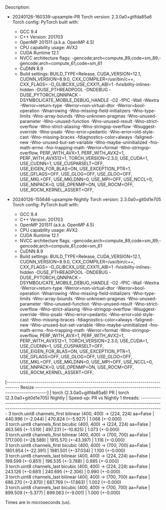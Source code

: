 Description:

- 20240126-160339-upsample-PR
Torch version: 2.3.0a0+gitfda85a6
Torch config: PyTorch built with:
  - GCC 9.4
  - C++ Version: 201703
  - OpenMP 201511 (a.k.a. OpenMP 4.5)
  - CPU capability usage: AVX2
  - CUDA Runtime 12.1
  - NVCC architecture flags: -gencode;arch=compute_89,code=sm_89;-gencode;arch=compute_61,code=sm_61
  - CuDNN 8.9
  - Build settings: BUILD_TYPE=Release, CUDA_VERSION=12.1, CUDNN_VERSION=8.9.0, CXX_COMPILER=/usr/bin/c++, CXX_FLAGS= -D_GLIBCXX_USE_CXX11_ABI=1 -fvisibility-inlines-hidden -DUSE_PTHREADPOOL -DNDEBUG -DUSE_PYTORCH_QNNPACK -DSYMBOLICATE_MOBILE_DEBUG_HANDLE -O2 -fPIC -Wall -Wextra -Werror=return-type -Werror=non-virtual-dtor -Werror=bool-operation -Wnarrowing -Wno-missing-field-initializers -Wno-type-limits -Wno-array-bounds -Wno-unknown-pragmas -Wno-unused-parameter -Wno-unused-function -Wno-unused-result -Wno-strict-overflow -Wno-strict-aliasing -Wno-stringop-overflow -Wsuggest-override -Wno-psabi -Wno-error=pedantic -Wno-error=old-style-cast -Wno-missing-braces -fdiagnostics-color=always -faligned-new -Wno-unused-but-set-variable -Wno-maybe-uninitialized -fno-math-errno -fno-trapping-math -Werror=format -Wno-stringop-overflow, PERF_WITH_AVX=1, PERF_WITH_AVX2=1, PERF_WITH_AVX512=1, TORCH_VERSION=2.3.0, USE_CUDA=1, USE_CUDNN=1, USE_CUSPARSELT=OFF, USE_EIGEN_FOR_BLAS=ON, USE_EXCEPTION_PTR=1, USE_GFLAGS=OFF, USE_GLOG=OFF, USE_GLOO=OFF, USE_MKL=OFF, USE_MKLDNN=0, USE_MPI=OFF, USE_NCCL=0, USE_NNPACK=0, USE_OPENMP=ON, USE_ROCM=OFF, USE_ROCM_KERNEL_ASSERT=OFF, 


- 20240126-155646-upsample-Nightly
Torch version: 2.3.0a0+git0d1e705
Torch config: PyTorch built with:
  - GCC 9.4
  - C++ Version: 201703
  - OpenMP 201511 (a.k.a. OpenMP 4.5)
  - CPU capability usage: AVX2
  - CUDA Runtime 12.1
  - NVCC architecture flags: -gencode;arch=compute_89,code=sm_89;-gencode;arch=compute_61,code=sm_61
  - CuDNN 8.9
  - Build settings: BUILD_TYPE=Release, CUDA_VERSION=12.1, CUDNN_VERSION=8.9.0, CXX_COMPILER=/usr/bin/c++, CXX_FLAGS= -D_GLIBCXX_USE_CXX11_ABI=1 -fvisibility-inlines-hidden -DUSE_PTHREADPOOL -DNDEBUG -DUSE_PYTORCH_QNNPACK -DSYMBOLICATE_MOBILE_DEBUG_HANDLE -O2 -fPIC -Wall -Wextra -Werror=return-type -Werror=non-virtual-dtor -Werror=bool-operation -Wnarrowing -Wno-missing-field-initializers -Wno-type-limits -Wno-array-bounds -Wno-unknown-pragmas -Wno-unused-parameter -Wno-unused-function -Wno-unused-result -Wno-strict-overflow -Wno-strict-aliasing -Wno-stringop-overflow -Wsuggest-override -Wno-psabi -Wno-error=pedantic -Wno-error=old-style-cast -Wno-missing-braces -fdiagnostics-color=always -faligned-new -Wno-unused-but-set-variable -Wno-maybe-uninitialized -fno-math-errno -fno-trapping-math -Werror=format -Wno-stringop-overflow, PERF_WITH_AVX=1, PERF_WITH_AVX2=1, PERF_WITH_AVX512=1, TORCH_VERSION=2.3.0, USE_CUDA=1, USE_CUDNN=1, USE_CUSPARSELT=OFF, USE_EIGEN_FOR_BLAS=ON, USE_EXCEPTION_PTR=1, USE_GFLAGS=OFF, USE_GLOG=OFF, USE_GLOO=OFF, USE_MKL=OFF, USE_MKLDNN=0, USE_MPI=OFF, USE_NCCL=0, USE_NNPACK=0, USE_OPENMP=ON, USE_ROCM=OFF, USE_ROCM_KERNEL_ASSERT=OFF, 



[------------------------------------------------------------------------------------ Resize ------------------------------------------------------------------------------------]
                                                                               |  torch (2.3.0a0+gitfda85a6) PR  |  torch (2.3.0a0+git0d1e705) Nightly  |  Speed-up: PR vs Nightly
1 threads: -----------------------------------------------------------------------------------------------------------------------------------------------------------------------
      3 torch.uint8 channels_first bilinear (400, 400) -> (224, 224) aa=False  |        440.996 (+-2.044)        |          470.824 (+-5.927)           |      1.068 (+-0.000)    
      3 torch.uint8 channels_first bicubic (400, 400) -> (224, 224) aa=False   |        463.565 (+-1.519)        |          497.231 (+-10.825)          |      1.073 (+-0.000)    
      3 torch.uint8 channels_first bilinear (400, 400) -> (700, 700) aa=False  |       1717.000 (+-28.589)       |         1915.570 (+-43.397)          |      1.116 (+-0.000)    
      3 torch.uint8 channels_first bicubic (400, 400) -> (700, 700) aa=False   |       1801.954 (+-22.391)       |         1981.501 (+-37.034)          |      1.100 (+-0.000)    
      3 torch.uint8 channels_last bilinear (400, 400) -> (224, 224) aa=False   |        199.599 (+-0.851)        |          196.535 (+-3.788)           |      0.985 (+-0.000)    
      3 torch.uint8 channels_last bicubic (400, 400) -> (224, 224) aa=False    |        243.126 (+-0.681)        |          240.695 (+-2.306)           |      0.990 (+-0.000)    
      3 torch.uint8 channels_last bilinear (400, 400) -> (700, 700) aa=False   |        686.270 (+-2.870)        |          687.769 (+-17.863)          |      1.002 (+-0.000)    
      3 torch.uint8 channels_last bicubic (400, 400) -> (700, 700) aa=False    |        899.509 (+-5.377)        |          899.063 (+-9.001)           |      1.000 (+-0.000)    

Times are in microseconds (us).
